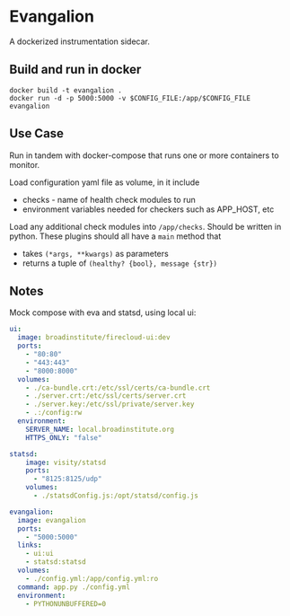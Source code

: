 # Evangalion

A dockerized instrumentation sidecar. 


## Build and run in docker

```
docker build -t evangalion .
docker run -d -p 5000:5000 -v $CONFIG_FILE:/app/$CONFIG_FILE evangalion
```

## Use Case

Run in tandem with docker-compose that runs one or more containers to monitor.

Load configuration yaml file as volume, in it include
* checks - name of health check modules to run
* environment variables needed for checkers such as APP_HOST, etc

Load any additional check modules into `/app/checks`.  Should be written in python.
These plugins should all have a `main` method that 
* takes `(*args, **kwargs)` as parameters
* returns a tuple of `(healthy? {bool}, message {str})`

## Notes

Mock compose with eva and statsd, using local ui:
```yaml
ui:
  image: broadinstitute/firecloud-ui:dev
  ports:
    - "80:80"
    - "443:443"
    - "8000:8000"
  volumes:
    - ./ca-bundle.crt:/etc/ssl/certs/ca-bundle.crt
    - ./server.crt:/etc/ssl/certs/server.crt
    - ./server.key:/etc/ssl/private/server.key
    - .:/config:rw
  environment:
    SERVER_NAME: local.broadinstitute.org
    HTTPS_ONLY: "false"

statsd:
    image: visity/statsd
    ports:
      - "8125:8125/udp"
    volumes:
      - ./statsdConfig.js:/opt/statsd/config.js

evangalion:
  image: evangalion
  ports:
    - "5000:5000"
  links:
    - ui:ui
    - statsd:statsd
  volumes:
    - ./config.yml:/app/config.yml:ro
  command: app.py ./config.yml
  environment:
    - PYTHONUNBUFFERED=0
```